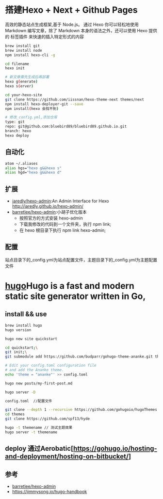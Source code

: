 # 搭建Hexo + Next + Github Pages

高效的静态站点生成框架,基于 Node.js。 通过 Hexo 你可以轻松地使用 Markdown 编写文章，除了 Markdown 本身的语法之外，还可以使用 Hexo 提供的 标签插件 来快速的插入特定形式的内容

```sh
brew install git
brew install node
npm install hexo-cli -g 

cd filename
hexo init

# 新文章需先生成后再部署
hexo g(enerate)
hexo s(erver)

cd your-hexo-site
git clone https://github.com/iissnan/hexo-theme-next themes/next
npm install hexo-deployer-git --save
npm install(hexo 会找不到)

# 修改_config.yml,添加仓库
type: git
repo: git@github.com:bluebird89/bluebird89.github.io.git
branch: hexo
hexo deploy
```

## 自动化

```sh
atom ~/.aliases
alias hgs="hexo g&&hexo s"
alias hgd="hexo g&&hexo d"
```

## 扩展

* [jaredly/hexo-admin](https://github.com/jaredly/hexo-admin):An Admin Interface for Hexo http://jaredly.github.io/hexo-admin/
* [barretlee/hexo-admin](https://github.com/barretlee/hexo-admin):小胡子优化版本
    - 按照官方的方式安装 hexo-admin
    - 下载我修改的代码到一个文件夹，执行 npm link;
    - 在 hexo 根目录下执行 npm link hexo-admin;


## 配置

站点目录下的_config.yml为站点配置文件，主题目录下的_config.yml为主题配置文件

# [hugo](https://gohugo.io)Hugo is a fast and modern static site generator written in Go,

## install && use

```sh
brew install hugo
hugo version

hugo new site quickstart

cd quickstart;\
git init;\
git submodule add https://github.com/budparr/gohugo-theme-ananke.git themes/ananke;\

# Edit your config.toml configuration file
# and add the Ananke theme.
echo 'theme = "ananke"' >> config.toml

hugo new posts/my-first-post.md

hugo server -D

config.toml  //配置文件

git clone --depth 1 --recursive https://github.com/gohugoio/hugoThemes.git themes // 获取所有主题，避免这样操作，没意义
cd themes
git clone https://github.com/spf13/hyde

hugo -t themename // 测试主题效果
hugo server -t themename
```

## deploy 通过Aerobatic[<https://gohugo.io/hosting-and-deployment/hosting-on-bitbucket/>]

## 参考

* [barretlee/hexo-admin](https://github.com/barretlee/hexo-admin)
* https://jimmysong.io/hugo-handbook
